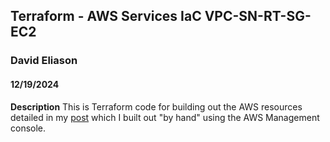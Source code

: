 ## Terraform - AWS Services IaC VPC-SN-RT-SG-EC2
### David Eliason 
#### 12/19/2024

**Description**
This is Terraform code for building out the AWS resources detailed in my [post](https://davethemaker.com/2024/12/19/aws-console-vpcsnsgec2rt/) which I built out "by hand" using the AWS Management console.
